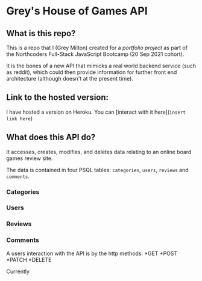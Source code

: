 # Grey's House of Games API

## What is this repo?

This is a repo that I (Grey Milton) created for a *portfolio project* as part of the Northcoders Full-Stack JavaScript Bootcamp (20 Sep 2021 cohort).

It is the bones of a new API that mimicks a real world backend service (such as reddit), which could then provide information for further front end architecture (although doesn't at the present time).

## Link to the hosted version:

I have hosted a version on Heroku. You can [interact with it here](`insert link here`)

## What does this API do?

It accesses, creates, modifies, and deletes data relating to an online board games review site.

The data is contained in four PSQL tables: `categories`, `users`, `reviews` and `comments`.

### Categories

### Users

### Reviews

### Comments

A users interaction with the API is by the http methods:
 *GET
 *POST
 *PATCH
 *DELETE

Currently 
